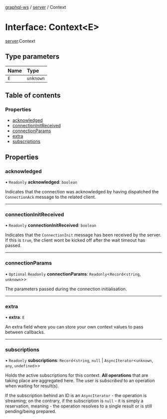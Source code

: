 [graphql-ws](../README.md) / [server](../modules/server.md) / Context

# Interface: Context<E\>

[server](../modules/server.md).Context

## Type parameters

| Name | Type |
| :------ | :------ |
| `E` | `unknown` |

## Table of contents

### Properties

- [acknowledged](server.Context.md#acknowledged)
- [connectionInitReceived](server.Context.md#connectioninitreceived)
- [connectionParams](server.Context.md#connectionparams)
- [extra](server.Context.md#extra)
- [subscriptions](server.Context.md#subscriptions)

## Properties

### acknowledged

• `Readonly` **acknowledged**: `boolean`

Indicates that the connection was acknowledged
by having dispatched the `ConnectionAck` message
to the related client.

___

### connectionInitReceived

• `Readonly` **connectionInitReceived**: `boolean`

Indicates that the `ConnectionInit` message
has been received by the server. If this is
`true`, the client wont be kicked off after
the wait timeout has passed.

___

### connectionParams

• `Optional` `Readonly` **connectionParams**: `Readonly`<`Record`<`string`, `unknown`\>\>

The parameters passed during the connection initialisation.

___

### extra

• **extra**: `E`

An extra field where you can store your own context values
to pass between callbacks.

___

### subscriptions

• `Readonly` **subscriptions**: `Record`<`string`, ``null`` \| `AsyncIterator`<`unknown`, `any`, `undefined`\>\>

Holds the active subscriptions for this context. **All operations**
that are taking place are aggregated here. The user is _subscribed_
to an operation when waiting for result(s).

If the subscription behind an ID is an `AsyncIterator` - the operation
is streaming; on the contrary, if the subscription is `null` - it is simply
a reservation, meaning - the operation resolves to a single result or is still
pending/being prepared.

